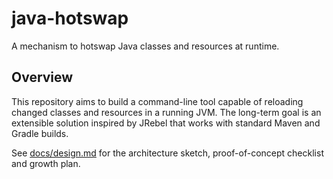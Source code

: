 # java-hotswap

A mechanism to hotswap Java classes and resources at runtime.

## Overview

This repository aims to build a command-line tool capable of reloading changed classes and resources in a running JVM. The long-term goal is an extensible solution inspired by JRebel that works with standard Maven and Gradle builds.

See [docs/design.md](docs/design.md) for the architecture sketch, proof-of-concept checklist and growth plan.

